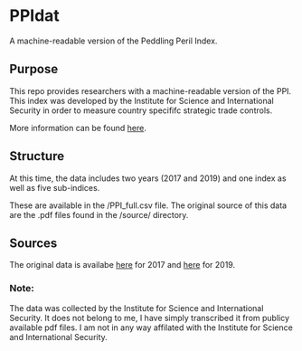 # PPIdat
A machine-readable version of the Peddling Peril Index.

## Purpose
This repo provides researchers with a machine-readable version of the PPI. This index was developed by the Institute for Science and International Security in order to measure country specififc strategic trade controls.

More information can be found [here](https://isis-online.org/ppi/).

## Structure
At this time, the data includes two years (2017 and 2019) and one index as well as five sub-indices.

These are available in the /PPI_full.csv file. The original source of this data are the .pdf files found in the /source/ directory.

## Sources

The original data is availabe [here](https://isis-online.org/ppi/detail/peddling-peril-index-ppi-2017/) for 2017 and [here](https://isis-online.org/ppi/detail/peddling-peril-index-for-2019/) for 2019.

### Note:
The data was collected by the Institute for Science and International Security. It does not belong to me, I have simply transcribed it from publicy available pdf files. I am not in any way affilated with the Institute for Science and International Security.
